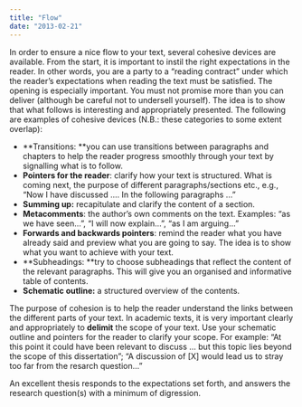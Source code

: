```yaml
---
title: "Flow"
date: "2013-02-21"
---
```


In order to ensure a nice flow to your text, several cohesive devices are available. From the start, it is important to instil the right expectations in the reader. In other words, you are a party to a “reading contract” under which the reader’s expectations when reading the text must be satisfied. The opening is especially important. You must not promise more than you can deliver (although be careful not to undersell yourself). The idea is to show that what follows is interesting and appropriately presented. The following are examples of cohesive devices (N.B.: these categories to some extent overlap):

- **Transitions: **you can use transitions between paragraphs and chapters to help the reader progress smoothly through your text by signalling what is to follow.
- **Pointers for the reader**: clarify how your text is structured. What is coming next, the purpose of different paragraphs/sections etc., e.g., “Now I have discussed .... In the following paragraphs ...”
- **Summing up:** recapitulate and clarify the content of a section. 
- **Metacomments**: the author’s own comments on the text. Examples: “as we have seen...”, “I will now explain...”, “as I am arguing...”
- **Forwards and backwards pointers**: remind the reader what you have already said and preview what you are going to say. The idea is to show what you want to achieve with your text.
- **Subheadings: **try to choose subheadings that reflect the content of the relevant paragraphs. This will give you an organised and informative table of contents.
- **Schematic outline:** a structured overview of the contents.

The purpose of cohesion is to help the reader understand the links between the different parts of your text. In academic texts, it is very important clearly and appropriately to **delimit** the scope of your text. Use your schematic outline and pointers for the reader to clarify your scope. For example: “At this point it could have been relevant to discuss ... but this topic lies beyond the scope of this dissertation”; “A discussion of \[X\] would lead us to stray too far from the resarch question...”

An excellent thesis responds to the expectations set forth, and answers the research question(s) with a minimum of digression.
